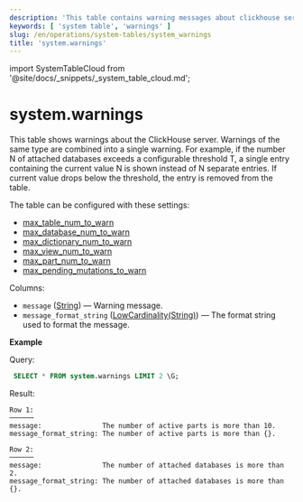 ```yaml
---
description: 'This table contains warning messages about clickhouse server.'
keywords: [ 'system table', 'warnings' ]
slug: /en/operations/system-tables/system_warnings
title: 'system.warnings'
---
```


import SystemTableCloud from '@site/docs/_snippets/_system_table_cloud.md';

# system.warnings

<SystemTableCloud/>

This table shows warnings about the ClickHouse server.
Warnings of the same type are combined into a single warning.
For example, if the number N of attached databases exceeds a configurable threshold T, a single entry containing the current value N is shown instead of N separate entries.
If current value drops below the threshold, the entry is removed from the table.

The table can be configured with these settings:

- [max_table_num_to_warn](../server-configuration-parameters/settings.md#max_table_num_to_warn)
- [max_database_num_to_warn](../server-configuration-parameters/settings.md#max_database_num_to_warn)
- [max_dictionary_num_to_warn](../server-configuration-parameters/settings.md#max_dictionary_num_to_warn)
- [max_view_num_to_warn](../server-configuration-parameters/settings.md#max_view_num_to_warn)
- [max_part_num_to_warn](../server-configuration-parameters/settings.md#max_part_num_to_warn)
- [max_pending_mutations_to_warn](../server-configuration-parameters/settings.md#max_pending_mutations_to_warn)

Columns:

- `message` ([String](../../sql-reference/data-types/string.md)) — Warning message.
- `message_format_string` ([LowCardinality(String)](../../sql-reference/data-types/string.md)) — The format string used to format the message.

**Example**

Query:

```sql
 SELECT * FROM system.warnings LIMIT 2 \G;
```

Result:

```text
Row 1:
──────
message:               The number of active parts is more than 10.
message_format_string: The number of active parts is more than {}.

Row 2:
──────
message:               The number of attached databases is more than 2.
message_format_string: The number of attached databases is more than {}.
```
